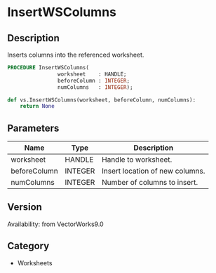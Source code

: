 # InsertWSColumns

## Description
Inserts columns into the referenced worksheet.

```pascal
PROCEDURE InsertWSColumns(
				worksheet    : HANDLE;
				beforeColumn : INTEGER;
				numColumns   : INTEGER);
```

```python
def vs.InsertWSColumns(worksheet, beforeColumn, numColumns):
    return None
```

## Parameters
|Name|Type|Description|
|---|---|---|
|worksheet|HANDLE|Handle to worksheet.|
|beforeColumn|INTEGER|Insert location of new columns.|
|numColumns|INTEGER|Number of columns to insert.|

## Version
Availability: from VectorWorks9.0

## Category
* Worksheets

